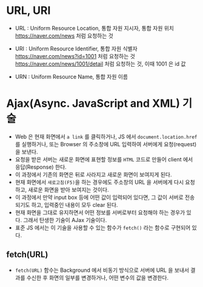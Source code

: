 # URL, URI

- URL : Uniform Resource Location, 통합 자원 지시자, 통합 자원 위치  
  https://naver.com/news 처럼 요청하는 것

- URI : Uniform Resource Identifier, 통합 자원 식별자  
  https://naver.com/news?id=1001 처럼 요청하는 것  
  https://naver.com/news/1001/detail 처럼 요청하는 것, 이때 1001 은 id 값
- URN : Uniform Resource Name, 통합 자원 이름

# Ajax(Async. JavaScript and XML) 기술

- Web 은 현재 화면에서 `a link` 를 클릭하거나, JS 에서 `document.location.href` 를 실행하거나, 또는 Browser 의 주소창에 URL 입력하여 서버에게 요청(request)을 보낸다.
- 요청을 받은 서버는 새로운 화면에 표현할 정보를 `HTML` 코드로 만들어 client 에서 응답(Response) 한다.
- 이 과정에서 기존의 화면은 뒤로 사라지고 새로운 화면이 보여지게 된다.
- 현재 화면에서 `새로고침(F5)`을 하는 경우에도 주소창의 URL 을 서버에게 다시 요청하고, 새로운 화면을 받아 보여지는 것이다.
- 이 과정에서 만약 input box 등에 어떤 값이 입력되어 있다면, 그 값이 서버로 전송되기도 하고, 입력중인 내용이 모두 clear 된다.
- 현재 화면을 그대로 유지하면서 어떤 정보를 서버로부터 요청해야 하는 경우가 있다. 그래서 탄생한 기술이 AJax 기술이다.
- 표준 JS 에서는 이 기술을 사용할 수 있는 함수가 `fetch()` 라는 함수로 구현되어 있다.

## fetch(URL)

- `fetch(URL)` 함수는 Background 에서 비동기 방식으로 서버에 URL 을 보내서 결과를 수신한 후 화면의 일부를 변경하거나, 어떤 변수의 값을 변경한다.
